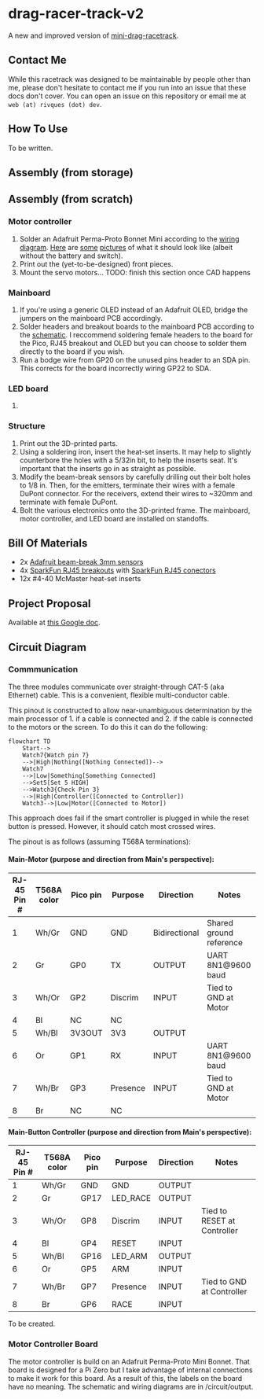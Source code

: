 # drag-racer-track-v2
A new and improved version of [mini-drag-racetrack](https://github.com/rivques/mini-drag-racetrack).

## Contact Me
While this racetrack was designed to be maintainable by people other than me, please don't hesitate to contact me if you run into an issue that these docs don't cover.
You can open an issue on this repository or email me at `web (at) rivques (dot) dev`.

## How To Use
To be written.

## Assembly (from storage)

## Assembly (from scratch)
### Motor controller
1. Solder an Adafruit Perma-Proto Bonnet Mini according to the [wiring diagram](circuit/outputs/motorcontrollerwiring.png). [Here](doc-pics/motorcontroller-bottom.jpg) are [some](doc-pics/motorcontroller-top-withoutpico.jpg) [pictures](doc-pics/motorcontroller-top-withpico.jpg) of what it should look like (albeit without the battery and switch).
2. Print out the (yet-to-be-designed) front pieces.
3. Mount the servo motors...
TODO: finish this section once CAD happens
### Mainboard
1. If you're using a generic OLED instead of an Adafruit OLED, bridge the jumpers on the mainboard PCB accordingly.
2. Solder headers and breakout boards to the mainboard PCB according to the [schematic](circuit/outputs/mainboard.pdf). I reccommend soldering female headers to the board for the Pico, RJ45 breakout and OLED but you can choose to solder them directly to the board if you wish.
3. Run a bodge wire from GP20 on the unused pins header to an SDA pin. This corrects for the board incorrectly wiring GP22 to SDA.
### LED board
1. 
### Structure
1. Print out the 3D-printed parts.
2. Using a soldering iron, insert the heat-set inserts. It may help to slightly counterbore the holes with a 5/32in bit, to help the inserts seat. It's important that the inserts go in as straight as possible.
3. Modify the beam-break sensors by carefully drilling out their bolt holes to 1/8 in. Then, for the emitters, terminate their wires with a female DuPont connector. For the receivers, extend their wires to ~320mm and terminate with female DuPont.
4. Bolt the various electronics onto the 3D-printed frame. The mainboard, motor controller, and LED board are installed on standoffs. 


## Bill Of Materials
* 2x [Adafruit beam-break 3mm sensors](https://www.adafruit.com/product/2167)
* 4x [SparkFun RJ45 breakouts](https://www.sparkfun.com/sparkfun-rj45-breakout.html) with [SparkFun RJ45 conectors](https://www.sparkfun.com/rj45-8-pin-connector.html)
* 12x #4-40 McMaster heat-set inserts
## Project Proposal
Available at [this Google doc](https://docs.google.com/document/d/1fPM3jAb2btpLcQTNEUYPZXAGJ7guPSih1aArkj4l1_s/edit?usp=sharing).

## Circuit Diagram
### Commmunication
The three modules communicate over straight-through CAT-5 (aka Ethernet) cable. This is a convenient, flexible multi-conductor cable. 

This pinout is constructed to allow near-unambiguous determination by the main processor of 1. if a cable is connected and 2. if the cable is connected to the motors or the screen.
To do this it can do the following:
```mermaid
flowchart TD
    Start-->
    Watch7{Watch pin 7}
    -->|High|Nothing([Nothing Connected])-->
    Watch7
    -->|Low|Something[Something Connected]
    -->Set5[Set 5 HIGH]
    -->Watch3{Check Pin 3}
    -->|High|Controller([Connected to Controller])
    Watch3-->|Low|Motor([Connected to Motor])
```
This approach does fail if the smart controller is plugged in while the reset button is pressed. However, it should catch most crossed wires.

The pinout is as follows (assuming T568A terminations):
#### Main-Motor (purpose and direction from Main's perspective):
RJ-45 Pin # | T568A color | Pico pin | Purpose | Direction | Notes
---|---|---|---|---|---
1|Wh/Gr|GND|GND|Bidirectional|Shared ground reference
2|Gr|GP0|TX|OUTPUT|UART 8N1@9600 baud
3|Wh/Or|GP2|Discrim|INPUT|Tied to GND at Motor
4|Bl|NC|NC||
5|Wh/Bl|3V3OUT|3V3|OUTPUT|
6|Or|GP1|RX|INPUT|UART 8N1@9600 baud
7|Wh/Br|GP3|Presence|INPUT|Tied to GND at Motor
8|Br|NC|NC||

#### Main-Button Controller (purpose and direction from Main's perspective):
RJ-45 Pin # | T568A color | Pico pin | Purpose | Direction | Notes
---|---|---|---|---|---
1|Wh/Gr|GND|GND|OUTPUT|
2|Gr|GP17|LED_RACE|OUTPUT|
3|Wh/Or|GP8|Discrim|INPUT|Tied to RESET at Controller
4|Bl|GP4|RESET|INPUT|
5|Wh/Bl|GP16|LED_ARM|OUTPUT|
6|Or|GP5|ARM|INPUT|
7|Wh/Br|GP7|Presence|INPUT|Tied to GND at Controller
8|Br|GP6|RACE|INPUT|

To be created.

### Motor Controller Board
The motor controller is build on an Adafruit Perma-Proto Mini Bonnet. That board is designed for a Pi Zero but I take advantage of internal
connections to make it work for this board. As a result of this, the labels on the board have no meaning. The schematic and wiring diagrams are in
/circuit/output. 
